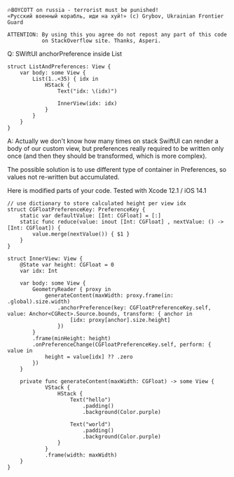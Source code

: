 ```
🔥BOYCOTT on russia - terrorist must be punished!
«Русский военный корабль, иди на хуй!» (c) Grybov, Ukrainian Frontier Guard

ATTENTION: By using this you agree do not repost any part of this code
           on StackOverflow site. Thanks, Asperi.
```

Q: SWiftUI anchorPreference inside List

```
struct ListAndPreferences: View {
    var body: some View {
        List(1..<35) { idx in
            HStack {
                Text("idx: \(idx)")
                
                InnerView(idx: idx)
            }
        }
    }
}
```

A: Actually we don't know how many times on stack SwiftUI can render a body of our custom view, but preferences really required to be written only once (and then they should be transformed, which is more complex).

The possible solution is to use different type of container in Preferences, so values not re-written but accumulated.

Here is modified parts of your code. Tested with Xcode 12.1 / iOS 14.1

```
// use dictionary to store calculated height per view idx
struct CGFloatPreferenceKey: PreferenceKey {
    static var defaultValue: [Int: CGFloat] = [:]
    static func reduce(value: inout [Int: CGFloat] , nextValue: () -> [Int: CGFloat]) {
        value.merge(nextValue()) { $1 }
    }
}

struct InnerView: View {
    @State var height: CGFloat = 0
    var idx: Int
    
    var body: some View {
        GeometryReader { proxy in
            generateContent(maxWidth: proxy.frame(in: .global).size.width)
                .anchorPreference(key: CGFloatPreferenceKey.self, value: Anchor<CGRect>.Source.bounds, transform: { anchor in
                    [idx: proxy[anchor].size.height]
                })
        }
        .frame(minHeight: height)
        .onPreferenceChange(CGFloatPreferenceKey.self, perform: { value in
            height = value[idx] ?? .zero
        })
    }
    
    private func generateContent(maxWidth: CGFloat) -> some View {
            VStack {
                HStack {
                    Text("hello")
                        .padding()
                        .background(Color.purple)
                    
                    Text("world")
                        .padding()
                        .background(Color.purple)
                }
            }
            .frame(width: maxWidth)
    }
}

```
